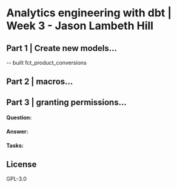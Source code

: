 # Analytics engineering with dbt | Week 3 - Jason Lambeth Hill

## Part 1 | Create new models...
-- built fct_product_conversions

## Part 2 | macros...


## Part 3 | granting permissions...


#### Question: 

#### Answer: 

#### Tasks: 



## License
GPL-3.0
